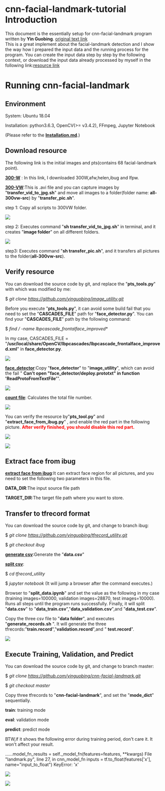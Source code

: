 # cnn-facial-landmark-tutorial Introduction
This document is the essentially setup for cnn-facial-landmark program written by **Yin Guobing**.
[original text link](https://github.com/yinguobing/cnn-facial-landmark)  
This is a great implement about the facial-landmark detection and I show the way how I prepared the input data and the running process for the program. You can create the input data step by step by the following context, or download the input data already processed by myself in the following link:[resource link](https://drive.google.com/drive/folders/1nW_b4LdWN8S-v1Gw1j-JNIJhx6Ucun9N?usp=sharing)

# Running cnn-facial-landmark
## Environment
System: Ubuntu 18.04

Installation: python3.6.3, OpenCV(>= v3.4.2), FFmpeg, Jupyter Notebook 

(Please refer to the [**Installation.md**](https://github.com/faust690226/cnn-facial-landmark-tutorial/blob/master/Installation.md).)

## Download resource
The following link is the initial images and pts(contains 68 facial-landmark point).

[**300-W**](https://ibug.doc.ic.ac.uk/resources/facial-point-annotations/) : In this link, I downloaded 300W,afw,helen,ibug and lfpw.

[**300-VW**](https://ibug.doc.ic.ac.uk/resources/300-VW/):This is .avi file and you can capture images by "**transfer\_vid\_to\_jpg.sh**" and move all images to a folder(folder name: **all\-300vw\-src**) by "**transfer\_pic.sh**". 

step 1: Copy all scripts to 300VW folder.

![](https://raw.githubusercontent.com/faust690226/cnn-facial-landmark-tutorial/master/pic/001.jpg)

step 2: Executes command "**sh transfer\_vid\_to\_jpg.sh**" in terminal, and it creates "**image folder**" on all different folders.

![](https://raw.githubusercontent.com/faust690226/cnn-facial-landmark-tutorial/master/pic/002.jpg)

step3: Executes command "**sh transfer\_pic.sh**", and it transfers all pictures to the folder(**all-300vw-src**).

## Verify resource

You can download the source code by git, and replace the "**pts\_tools.py**" with which was modified by me:

$ *git clone https://github.com/yinguobing/image_utility.git*

Before you execute "**pts\_tools.py**", it can avoid some build fail that you need to set the "**CASCADES_FILE**" path for "**face\_detector.py**". You can find your "**CASCADES_FILE**" path by the following command:

$ *find / -name lbpcascade\_frontalface\_improved**

In my case, CASCADES_FILE = "**/usr/local/share/OpenCV/lbpcascades/lbpcascade\_frontalface\_improved.xml**" in **face\_detector.py**.

![](https://raw.githubusercontent.com/faust690226/cnn-facial-landmark-tutorial/master/pic/010.jpg)

[**face_detector**](https://anonfile.com/W7rdG4d0b1/face_detector.rar):Copy "**face\_detector**" to "**image\_utility**", which can avoid the fail "
**Can't open "face_detector/deploy.prototxt" in function 'ReadProtoFromTextFile'**".

![](https://raw.githubusercontent.com/faust690226/cnn-facial-landmark-tutorial/master/pic/006.jpg)

[**count file**](https://github.com/yinguobing/image_utility/blob/master/count_files.py): Calculates the total file number.

![](https://raw.githubusercontent.com/faust690226/cnn-facial-landmark-tutorial/master/pic/003.jpg)

You can verify the resource by"**pts\_tool.py**" and "**extract\_face\_from\_ibug.py**"
, and enable the red part in the following picture.<font color="Red">
**After verify finished, you should disable this red part.**</font>


![](https://raw.githubusercontent.com/faust690226/cnn-facial-landmark-tutorial/master/pic/004.jpg)

![](https://raw.githubusercontent.com/faust690226/cnn-facial-landmark-tutorial/master/pic/005.jpg)

## Extract face from ibug
[**extract face from ibug**](https://github.com/yinguobing/image_utility/blob/master/extract_face_from_ibug.py):It can extract face region for all pictures, and you need to set the following two parameters in this file. 

**DATA_DIR**:The input source file path

**TARGET_DIR**:The target file path where you want to store.

## Transfer to tfrecord format

You can download the source code by git, and change to branch ibug:

$ *git clone https://github.com/yinguobing/tfrecord_utility.git*

$ *git checkout ibug* 

[**generate csv**](https://github.com/yinguobing/tfrecord_utility/blob/ibug/generate_csv.py):Generate the "**data.csv**"

[**split csv**](https://github.com/yinguobing/tfrecord_utility/blob/ibug/split_data.ipynb):

$ *cd tfrecord_utility*

$ *jupyter notebook* (It will jump a browser after the command executes.)

Browser to "**split\_data.ipynb**" and set the value as the following in my case (training images=100000, validation images=28870, test images=10000). Runs all steps until the program runs successfully. Finally, it will split "**data.csv**" to "**data\_train.csv**","**data\_validation.csv**",and "**data\_test.csv**".

Copy the three csv file to "**data folder**", and executes "**generate\_records.sh**
". It will generate the three tfrecords:"**train.record**","**validation.record**",and "
**test.record**".

![](https://raw.githubusercontent.com/faust690226/cnn-facial-landmark-tutorial/master/pic/007.jpg)

## Execute Training, Validation, and Predict
You can download the source code by git, and change to branch master:

$ *git clone https://github.com/yinguobing/cnn-facial-landmark.git*

$ *git checkout master*

Copy three tfrecords to "**cnn-facial-landmark**", and set the "**mode_dict**" sequentially.

**train**: training mode

**eval**: validation mode

**predict**: predict mode

BTW,if it shows the following error during training period, don't care it. It won't affect your result.

......model_fn_results = self._model_fn(features=features, **kwargs)
File "landmark.py", line 27, in cnn_model_fn
inputs = tf.to_float(features['x'], name="input_to_float")
KeyError: 'x'

![](https://raw.githubusercontent.com/faust690226/cnn-facial-landmark-tutorial/master/pic/008.jpg)

![](https://raw.githubusercontent.com/faust690226/cnn-facial-landmark-tutorial/master/pic/009.jpg)


































